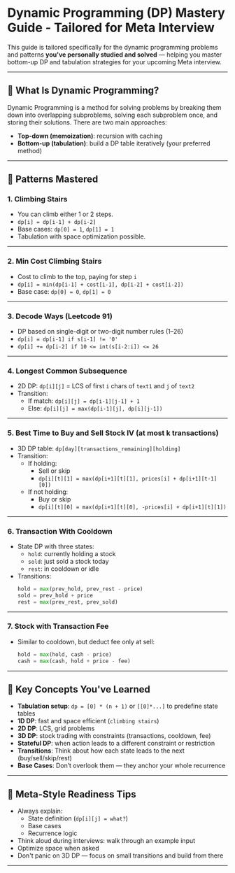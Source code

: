 # Dynamic Programming (DP) Mastery Guide - Tailored for Meta Interview

This guide is tailored specifically for the dynamic programming problems and patterns **you've personally studied and solved** — helping you master bottom-up DP and tabulation strategies for your upcoming Meta interview.

---

## 🧠 What Is Dynamic Programming?

Dynamic Programming is a method for solving problems by breaking them down into overlapping subproblems, solving each subproblem once, and storing their solutions. There are two main approaches:

- **Top-down (memoization)**: recursion with caching
- **Bottom-up (tabulation)**: build a DP table iteratively (your preferred method)

---

## 🔁 Patterns Mastered

### 1. **Climbing Stairs**
- You can climb either 1 or 2 steps.
- `dp[i] = dp[i-1] + dp[i-2]`
- Base cases: `dp[0] = 1`, `dp[1] = 1`
- Tabulation with space optimization possible.

---

### 2. **Min Cost Climbing Stairs**
- Cost to climb to the top, paying for step `i`
- `dp[i] = min(dp[i-1] + cost[i-1], dp[i-2] + cost[i-2])`
- Base case: `dp[0] = 0`, `dp[1] = 0`

---

### 3. **Decode Ways (Leetcode 91)**
- DP based on single-digit or two-digit number rules (1–26)
- `dp[i] = dp[i-1] if s[i-1] != '0'`
- `dp[i] += dp[i-2] if 10 <= int(s[i-2:i]) <= 26`

---

### 4. **Longest Common Subsequence**
- 2D DP: `dp[i][j]` = LCS of first `i` chars of `text1` and `j` of `text2`
- Transition:
  - If match: `dp[i][j] = dp[i-1][j-1] + 1`
  - Else: `dp[i][j] = max(dp[i-1][j], dp[i][j-1])`

---

### 5. **Best Time to Buy and Sell Stock IV (at most k transactions)**
- 3D DP table: `dp[day][transactions_remaining][holding]`
- Transition:
  - If holding:
    - Sell or skip
    - `dp[i][t][1] = max(dp[i+1][t][1], prices[i] + dp[i+1][t-1][0])`
  - If not holding:
    - Buy or skip
    - `dp[i][t][0] = max(dp[i+1][t][0], -prices[i] + dp[i+1][t][1])`

---

### 6. **Transaction With Cooldown**
- State DP with three states:
  - `hold`: currently holding a stock
  - `sold`: just sold a stock today
  - `rest`: in cooldown or idle
- Transitions:
  ```python
  hold = max(prev_hold, prev_rest - price)
  sold = prev_hold + price
  rest = max(prev_rest, prev_sold)
  ```

---

### 7. **Stock with Transaction Fee**
- Similar to cooldown, but deduct fee only at sell:
  ```python
  hold = max(hold, cash - price)
  cash = max(cash, hold + price - fee)
  ```

---

## 🧱 Key Concepts You've Learned

- **Tabulation setup**: `dp = [0] * (n + 1)` or `[[0]*...]` to predefine state tables
- **1D DP**: fast and space efficient (`climbing stairs`)
- **2D DP**: LCS, grid problems
- **3D DP**: stock trading with constraints (transactions, cooldown, fee)
- **Stateful DP**: when action leads to a different constraint or restriction
- **Transitions**: Think about how each state leads to the next (buy/sell/skip/rest)
- **Base Cases**: Don’t overlook them — they anchor your whole recurrence

---

## 🧪 Meta-Style Readiness Tips

- Always explain:
  - State definition (`dp[i][j] = what?`)
  - Base cases
  - Recurrence logic
- Think aloud during interviews: walk through an example input
- Optimize space when asked
- Don't panic on 3D DP — focus on small transitions and build from there

---

